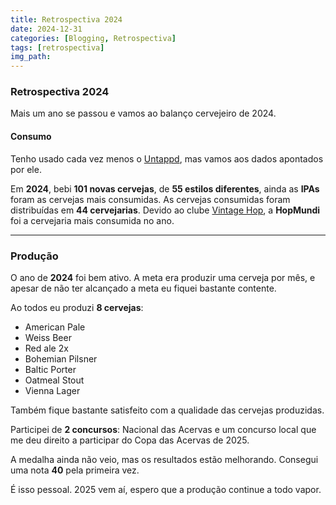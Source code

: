 ```yaml
---
title: Retrospectiva 2024
date: 2024-12-31
categories: [Blogging, Retrospectiva]
tags: [retrospectiva]
img_path: 
---
```



### Retrospectiva 2024

Mais um ano se passou e vamos ao balanço cervejeiro de 2024.

#### Consumo

Tenho usado cada vez menos o <a href="http://www.untappd.com" target="_blank">Untappd</a>, mas vamos aos dados apontados por ele.

Em **2024**, bebi **101 novas cervejas**, de **55 estilos diferentes**,  ainda as **IPAs** foram as cervejas mais consumidas. As cervejas consumidas foram distribuídas em **44 cervejarias**. Devido ao clube <a href="https://hopmundi.com.br/vintage-hop/"> Vintage Hop</a>, a **HopMundi** foi a cervejaria mais consumida no ano.

---

### Produção

O ano de **2024** foi bem ativo. A meta era produzir uma cerveja por mês, e apesar de não ter alcançado a meta eu fiquei bastante contente.

Ao todos eu produzi **8 cervejas**:

* American Pale
* Weiss Beer
* Red ale 2x
* Bohemian Pilsner
* Baltic Porter
* Oatmeal Stout
* Vienna Lager


<div>
  <canvas id="mychart" style="width: 50% "></canvas>
</div>

Também fique bastante satisfeito com a qualidade das cervejas produzidas. 

Participei de **2 concursos**: Nacional das Acervas e um concurso local que me deu direito a participar do Copa das Acervas de 2025.

A medalha ainda não veio, mas os resultados estão melhorando. Consegui uma nota **40** pela primeira vez.

É isso pessoal. 2025 vem aí, espero que a produção continue a todo vapor.

<script src="https://cdn.jsdelivr.net/npm/chart.js"></script>

<script>


const data = {
  labels: ['Lager', 'Ale'],
  datasets: [{
  label: 'Cervejas de 2024',
    data: [2, 6],
    backgroundColor: [
      'rgb(255, 99, 132)',
      'rgb(54, 162, 235)',
      'rgb(255, 205, 86)'
    ],
    hoverOffset: 4
  }]
};


const config = {
  type: 'doughnut',
  data: data,
  options: {
    responsive: true,
    plugins: {
      legend: {
        position: 'top',
      },
      title: {
        display: true,
        text: 'Ale vs Lager'
      }
    }
  },
};

new Chart(document.getElementById('mychart'), config)

</script>
